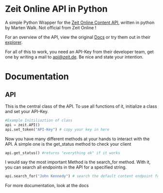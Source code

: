 # Zeit Online API in Python

A simple Python Wrapper for the [Zeit Online Content API](http://developer.zeit.de/index/), written in python by Marten Walk. Not official from Zeit Online !

For an overview of the API, view the original [Docs](http://developer.zeit.de/docs/) or try them out in their [explorer](http://developer.zeit.de/explorer/).

For all of this to work, you need an API-Key from their developer team, get one by writing a mail to [api@zeit.de](mailto:api@zeit.de). Be nice and state your intention.

# Documentation

## API 
This is the central class of the API. To use all functions of it, initialize a class and set your API-Key.

```python
#Example Initiliaztion of class
api = zeit.API()
api.set_token("API-Key") # copy your key in here
```

Now you have many different methods at your hands to interact with the API. A simple one is the get_status method to check your client

```python
api.get_status() #returns "everything ok" if it works
```

I would say the most important Method is the search_for method. With it, you can search all endpoints in the API for a specified string.

```python
api.search_for("John Kennedy") # search the default content endpoint for "John Kennedy", returns a search class (explained later)
```

For more documentation, look at the docs